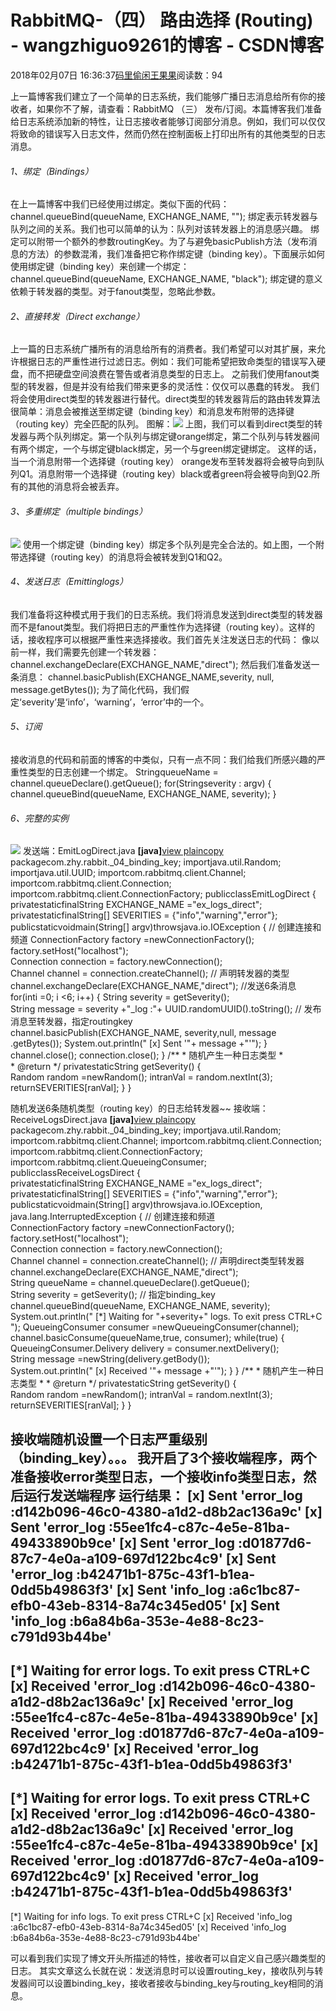 
# RabbitMQ-（四） 路由选择 (Routing) - wangzhiguo9261的博客 - CSDN博客


2018年02月07日 16:36:37[码里偷闲王果果](https://me.csdn.net/wangzhiguo9261)阅读数：94


上一篇博客我们建立了一个简单的日志系统，我们能够广播日志消息给所有你的接收者，如果你不了解，请查看：RabbitMQ
 （三） 发布/订阅。本篇博客我们准备给日志系统添加新的特性，让日志接收者能够订阅部分消息。例如，我们可以仅仅将致命的错误写入日志文件，然而仍然在控制面板上打印出所有的其他类型的日志消息。
###### 1、绑定（Bindings）
在上一篇博客中我们已经使用过绑定。类似下面的代码：
channel.queueBind(queueName, EXCHANGE_NAME, "");
绑定表示转发器与队列之间的关系。我们也可以简单的认为：队列对该转发器上的消息感兴趣。
绑定可以附带一个额外的参数routingKey。为了与避免basicPublish方法（发布消息的方法）的参数混淆，我们准备把它称作绑定键（binding key）。下面展示如何使用绑定键（binding key）来创建一个绑定：
channel.queueBind(queueName, EXCHANGE_NAME, "black");
绑定键的意义依赖于转发器的类型。对于fanout类型，忽略此参数。
###### 2、直接转发（Direct exchange）
上一篇的日志系统广播所有的消息给所有的消费者。我们希望可以对其扩展，来允许根据日志的严重性进行过滤日志。例如：我们可能希望把致命类型的错误写入硬盘，而不把硬盘空间浪费在警告或者消息类型的日志上。
之前我们使用fanout类型的转发器，但是并没有给我们带来更多的灵活性：仅仅可以愚蠢的转发。
我们将会使用direct类型的转发器进行替代。direct类型的转发器背后的路由转发算法很简单：消息会被推送至绑定键（binding key）和消息发布附带的选择键（routing key）完全匹配的队列。
图解：![](https://img-blog.csdn.net/20140710221454086?watermark/2/text/aHR0cDovL2Jsb2cuY3Nkbi5uZXQvbG1qNjIzNTY1Nzkx/font/5a6L5L2T/fontsize/400/fill/I0JBQkFCMA==/dissolve/70/gravity/Center)
上图，我们可以看到direct类型的转发器与两个队列绑定。第一个队列与绑定键orange绑定，第二个队列与转发器间有两个绑定，一个与绑定键black绑定，另一个与green绑定键绑定。
这样的话，当一个消息附带一个选择键（routing key） orange发布至转发器将会被导向到队列Q1。消息附带一个选择键（routing key）black或者green将会被导向到Q2.所有的其他的消息将会被丢弃。

###### 3、多重绑定（multiple bindings）
![](https://img-blog.csdn.net/20140710221635440?watermark/2/text/aHR0cDovL2Jsb2cuY3Nkbi5uZXQvbG1qNjIzNTY1Nzkx/font/5a6L5L2T/fontsize/400/fill/I0JBQkFCMA==/dissolve/70/gravity/Center)
使用一个绑定键（binding key）绑定多个队列是完全合法的。如上图，一个附带选择键（routing key）的消息将会被转发到Q1和Q2。
###### 4、发送日志（Emittinglogs）
我们准备将这种模式用于我们的日志系统。我们将消息发送到direct类型的转发器而不是fanout类型。我们将把日志的严重性作为选择键（routing key）。这样的话，接收程序可以根据严重性来选择接收。我们首先关注发送日志的代码：
像以前一样，我们需要先创建一个转发器：
channel.exchangeDeclare(EXCHANGE_NAME,"direct");
然后我们准备发送一条消息：
channel.basicPublish(EXCHANGE_NAME,severity, null, message.getBytes());
为了简化代码，我们假定‘severity’是‘info’，‘warning’，‘error’中的一个。
###### 5、订阅
接收消息的代码和前面的博客的中类似，只有一点不同：我们给我们所感兴趣的严重性类型的日志创建一个绑定。
StringqueueName = channel.queueDeclare().getQueue();
for(Stringseverity : argv)
{
channel.queueBind(queueName, EXCHANGE_NAME, severity);
}
###### 6、完整的实例
![](https://img-blog.csdn.net/20140710221736389?watermark/2/text/aHR0cDovL2Jsb2cuY3Nkbi5uZXQvbG1qNjIzNTY1Nzkx/font/5a6L5L2T/fontsize/400/fill/I0JBQkFCMA==/dissolve/70/gravity/Center)
发送端：EmitLogDirect.java
**[java]**[view plain](http://blog.csdn.net/lmj623565791/article/details/37669573#)[copy](http://blog.csdn.net/lmj623565791/article/details/37669573#)
packagecom.zhy.rabbit._04_binding_key;
importjava.util.Random;
importjava.util.UUID;
importcom.rabbitmq.client.Channel;
importcom.rabbitmq.client.Connection;
importcom.rabbitmq.client.ConnectionFactory;
publicclassEmitLogDirect
{
privatestaticfinalString EXCHANGE_NAME ="ex_logs_direct";
privatestaticfinalString[] SEVERITIES = {"info","warning","error"};
publicstaticvoidmain(String[] argv)throwsjava.io.IOException
{
// 创建连接和频道
ConnectionFactory factory =newConnectionFactory();
factory.setHost("localhost");
Connection connection = factory.newConnection();
Channel channel = connection.createChannel();
// 声明转发器的类型
channel.exchangeDeclare(EXCHANGE_NAME,"direct");
//发送6条消息
for(inti =0; i <6; i++)
{
String severity = getSeverity();
String message = severity +"_log :"+ UUID.randomUUID().toString();
// 发布消息至转发器，指定routingkey
channel.basicPublish(EXCHANGE_NAME, severity,null, message
.getBytes());
System.out.println(" [x] Sent '"+ message +"'");
}
channel.close();
connection.close();
}
/**
* 随机产生一种日志类型
*
* @return
*/
privatestaticString getSeverity()
{
Random random =newRandom();
intranVal = random.nextInt(3);
returnSEVERITIES[ranVal];
}
}

随机发送6条随机类型（routing key）的日志给转发器~~
接收端：ReceiveLogsDirect.java
**[java]**[view plain](http://blog.csdn.net/lmj623565791/article/details/37669573#)[copy](http://blog.csdn.net/lmj623565791/article/details/37669573#)
packagecom.zhy.rabbit._04_binding_key;
importjava.util.Random;
importcom.rabbitmq.client.Channel;
importcom.rabbitmq.client.Connection;
importcom.rabbitmq.client.ConnectionFactory;
importcom.rabbitmq.client.QueueingConsumer;
publicclassReceiveLogsDirect
{
privatestaticfinalString EXCHANGE_NAME ="ex_logs_direct";
privatestaticfinalString[] SEVERITIES = {"info","warning","error"};
publicstaticvoidmain(String[] argv)throwsjava.io.IOException,
java.lang.InterruptedException
{
// 创建连接和频道
ConnectionFactory factory =newConnectionFactory();
factory.setHost("localhost");
Connection connection = factory.newConnection();
Channel channel = connection.createChannel();
// 声明direct类型转发器
channel.exchangeDeclare(EXCHANGE_NAME,"direct");
String queueName = channel.queueDeclare().getQueue();
String severity = getSeverity();
// 指定binding_key
channel.queueBind(queueName, EXCHANGE_NAME, severity);
System.out.println(" [*] Waiting for "+severity+" logs. To exit press CTRL+C");
QueueingConsumer consumer =newQueueingConsumer(channel);
channel.basicConsume(queueName,true, consumer);
while(true)
{
QueueingConsumer.Delivery delivery = consumer.nextDelivery();
String message =newString(delivery.getBody());
System.out.println(" [x] Received '"+ message +"'");
}
}
/**
* 随机产生一种日志类型
*
* @return
*/
privatestaticString getSeverity()
{
Random random =newRandom();
intranVal = random.nextInt(3);
returnSEVERITIES[ranVal];
}
}

接收端随机设置一个日志严重级别（binding_key）。。。
我开启了3个接收端程序，两个准备接收error类型日志，一个接收info类型日志，然后运行发送端程序
运行结果：
[x] Sent 'error_log :d142b096-46c0-4380-a1d2-d8b2ac136a9c'
[x] Sent 'error_log :55ee1fc4-c87c-4e5e-81ba-49433890b9ce'
[x] Sent 'error_log :d01877d6-87c7-4e0a-a109-697d122bc4c9'
[x] Sent 'error_log :b42471b1-875c-43f1-b1ea-0dd5b49863f3'
[x] Sent 'info_log :a6c1bc87-efb0-43eb-8314-8a74c345ed05'
[x] Sent 'info_log :b6a84b6a-353e-4e88-8c23-c791d93b44be'
------------------------------------------------------------------------------------
[*] Waiting for error logs. To exit press CTRL+C
[x] Received 'error_log :d142b096-46c0-4380-a1d2-d8b2ac136a9c'
[x] Received 'error_log :55ee1fc4-c87c-4e5e-81ba-49433890b9ce'
[x] Received 'error_log :d01877d6-87c7-4e0a-a109-697d122bc4c9'
[x] Received 'error_log :b42471b1-875c-43f1-b1ea-0dd5b49863f3'
------------------------------------------------------------------------------------
[*] Waiting for error logs. To exit press CTRL+C
[x] Received 'error_log :d142b096-46c0-4380-a1d2-d8b2ac136a9c'
[x] Received 'error_log :55ee1fc4-c87c-4e5e-81ba-49433890b9ce'
[x] Received 'error_log :d01877d6-87c7-4e0a-a109-697d122bc4c9'
[x] Received 'error_log :b42471b1-875c-43f1-b1ea-0dd5b49863f3'
------------------------------------------------------------------------------------
[*] Waiting for info logs. To exit press CTRL+C
[x] Received 'info_log :a6c1bc87-efb0-43eb-8314-8a74c345ed05'
[x] Received 'info_log :b6a84b6a-353e-4e88-8c23-c791d93b44be'

可以看到我们实现了博文开头所描述的特性，接收者可以自定义自己感兴趣类型的日志。
其实文章这么长就在说：发送消息时可以设置routing_key，接收队列与转发器间可以设置binding_key，接收者接收与binding_key与routing_key相同的消息。


